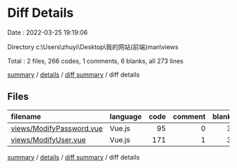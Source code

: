 # Diff Details

Date : 2022-03-25 19:19:06

Directory c:\Users\zhuyi\Desktop\我的网站\(前端)man\views

Total : 2 files,  266 codes, 1 comments, 6 blanks, all 273 lines

[summary](results.md) / [details](details.md) / [diff summary](diff.md) / diff details

## Files
| filename | language | code | comment | blank | total |
| :--- | :--- | ---: | ---: | ---: | ---: |
| [views/ModifyPassword.vue](/views/ModifyPassword.vue) | Vue.js | 95 | 0 | 3 | 98 |
| [views/ModifyUser.vue](/views/ModifyUser.vue) | Vue.js | 171 | 1 | 3 | 175 |

[summary](results.md) / [details](details.md) / [diff summary](diff.md) / diff details